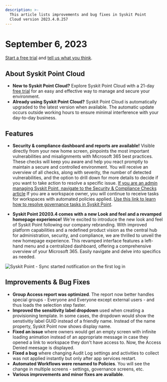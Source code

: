```yaml
---
description: >-
  This article lists improvements and bug fixes in Syskit Point
  Cloud version 2023.4.0.257
---
```


# September 6, 2023

[Start a free trial](https://www.syskit.com/products/point/free-trial/) and [tell us what you think](https://www.syskit.com/company/contact-us/).

## About Syskit Point Cloud

* **New to Syskit Point Cloud?** Explore Syskit Point Cloud with a 21-day [free trial](https://www.syskit.com/products/point/free-trial/) for an easy and effective way to manage and secure your environment.
* **Already using Syskit Point Cloud?** Syskit Point Cloud is automatically upgraded to the latest version when available. The automatic update occurs outside working hours to ensure minimal interference with your day-to-day business.

## Features
* **Security & compliance dashboard and reports are available!**
Visible directly from your new home screen, pinpoints the most important vulnerabilities and misalignments with Microsoft 365 best practices. These checks will keep you aware and help you react promptly to maintain a secure and controlled environment. You will receive an overview of all checks, along with severity, the number of detected vulnerabilities, and the option to drill down for more details to decide if you want to take action to resolve a specific issue.
[If you are an admin managing Syskit Point, navigate to the Security & Compliance Checks article](../../governance-and-automation/security-compliance-checks/security-compliance-checks.md)
If you are a workspace owner, you will continue to receive tasks for workspaces with automated policies applied. 
[Use this link to learn how to resolve governance tasks in Syskit Point](../../point-collaborators/resolve-governance-tasks/my-tasks.md).

* **Syskit Point 20203.4 comes with a new Look and feel and a revamped homepage experience!**
 We're excited to introduce the new look and feel of Syskit Point following our company rebranding. With improved platform capabilities and a redefined product vision as the central hub for administration, security, and compliance, we are thrilled to unveil the new homepage experience. This revamped interface features a left-hand menu and a centralized dashboard, offering a comprehensive overview of your Microsoft 365. Easily navigate and delve into specifics as needed.

![Syskit Point - Sync started notification on the first log in](../../.gitbook\assets\newHomepagev2.gif)


## Improvements & Bug Fixes
* **Group Access report was optimized**. The report now better handles special groups - Everyone and Everyone except external users - and thus loads the selection step faster.
* **Improved the sensitivity label dropdown** used when creating a provisioning template. In some cases, the dropdown would show the senstivitiy label GUID instead of a friendly name. Instead of the name property, Syskit Point now shows display name. 
* **Fixed an issue** where owners would get an empty screen with infinite loading animation instead of an appropriate message in case they opened a link to workspace they don't have access to. Now, the Access Denied meesage is displayed.
* **Fixed a bug** where changing Audit Log settings and activities to collect was not applied instantly but only after app services restart. 
* **Automated Workflows were renamed to Policies**. You will see the change in multiple screens - settings, governance screens, etc. 
* **Various improvements and minor fixes are available**.
